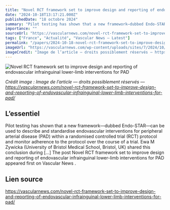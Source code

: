 ```yaml
---
title: "Novel RCT framework set to improve design and reporting of endovascular infrainguinal lower-limb interventions for PAD"
date: "2024-10-18T13:17:21.000Z"
publishedDate: "18 octobre 2024"
summary: "Pilot testing has shown that a new framework—dubbed Endo-STAR—can be used to describe and standardise endovascular interventions for peripheral arterial disease (PAD) within a randomised controlled trial (RCT) protocol and monitor adherence to the protocol over the course of a trial. Ewa M Zywicka (University of Bristol Medical School, Bristol, UK) shared this conclusion during [&#8230;] The post Novel RCT framework set to improve design and reporting of endovascular infrainguinal lower-limb interventions for PAD appeared first on Vascular News ."
importance: ""
sourceUrl: "https://vascularnews.com/novel-rct-framework-set-to-improve-design-and-reporting-of-endovascular-infrainguinal-lower-limb-interventions-for-pad/"
tags: ["France", "Actualité", "Vascular News — Latest"]
permalink: "/papers/2024-10-18-novel-rct-framework-set-to-improve-design-and-reporting-of-endovascular-infrainguinal-lower-limb-interventions-for-pad"
imageUrl: "https://vascularnews.com/wp-content/uploads/sites/7/2024/10/Ewa-M-Zywicka-web.png"
imageCredit: "Image de l’article — droits possiblement réservés — https://vascularnews.com/novel-rct-framework-set-to-improve-design-and-reporting-of-endovascular-infrainguinal-lower-limb-interventions-for-pad/"
---
```


![Novel RCT framework set to improve design and reporting of endovascular infrainguinal lower-limb interventions for PAD](https://vascularnews.com/wp-content/uploads/sites/7/2024/10/Ewa-M-Zywicka-web.png)

*Crédit image : Image de l’article — droits possiblement réservés — https://vascularnews.com/novel-rct-framework-set-to-improve-design-and-reporting-of-endovascular-infrainguinal-lower-limb-interventions-for-pad/*

## L’essentiel

Pilot testing has shown that a new framework—dubbed Endo-STAR—can be used to describe and standardise endovascular interventions for peripheral arterial disease (PAD) within a randomised controlled trial (RCT) protocol and monitor adherence to the protocol over the course of a trial. Ewa M Zywicka (University of Bristol Medical School, Bristol, UK) shared this conclusion during [&#8230;] The post Novel RCT framework set to improve design and reporting of endovascular infrainguinal lower-limb interventions for PAD appeared first on Vascular News .

## Lien source

https://vascularnews.com/novel-rct-framework-set-to-improve-design-and-reporting-of-endovascular-infrainguinal-lower-limb-interventions-for-pad/

